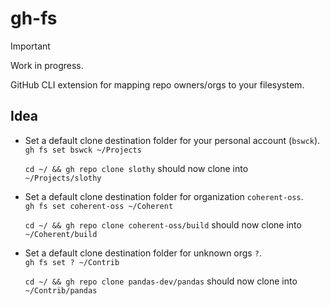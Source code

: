 # gh-fs

> [!Important]
> Work in progress.

GitHub CLI extension for mapping repo owners/orgs to your filesystem.

## Idea

* Set a default clone destination folder for your personal account (`bswck`).<br>
  `gh fs set bswck ~/Projects`

  `cd ~/ && gh repo clone slothy` should now clone into `~/Projects/slothy`

* Set a default clone destination folder for organization `coherent-oss`.<br>
  `gh fs set coherent-oss ~/Coherent`

  `cd ~/ && gh repo clone coherent-oss/build` should now clone into `~/Coherent/build`

* Set a default clone destination folder for unknown orgs `?`.<br>
  `gh fs set ? ~/Contrib`

  `cd ~/ && gh repo clone pandas-dev/pandas` should now clone into `~/Contrib/pandas`

